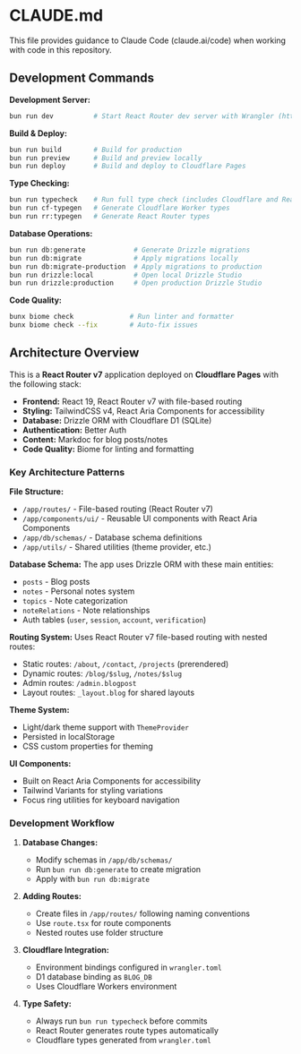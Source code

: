 # CLAUDE.md

This file provides guidance to Claude Code (claude.ai/code) when working with code in this repository.

## Development Commands

**Development Server:**
```bash
bun run dev          # Start React Router dev server with Wrangler (http://127.0.0.1:8788)
```

**Build & Deploy:**
```bash
bun run build        # Build for production
bun run preview      # Build and preview locally
bun run deploy       # Build and deploy to Cloudflare Pages
```

**Type Checking:**
```bash
bun run typecheck    # Run full type check (includes Cloudflare and React Router typegen)
bun run cf-typegen   # Generate Cloudflare Worker types
bun run rr:typegen   # Generate React Router types
```

**Database Operations:**
```bash
bun run db:generate            # Generate Drizzle migrations
bun run db:migrate             # Apply migrations locally
bun run db:migrate-production  # Apply migrations to production
bun run drizzle:local          # Open local Drizzle Studio
bun run drizzle:production     # Open production Drizzle Studio
```

**Code Quality:**
```bash
bunx biome check              # Run linter and formatter
bunx biome check --fix        # Auto-fix issues
```

## Architecture Overview

This is a **React Router v7** application deployed on **Cloudflare Pages** with the following stack:

- **Frontend:** React 19, React Router v7 with file-based routing
- **Styling:** TailwindCSS v4, React Aria Components for accessibility
- **Database:** Drizzle ORM with Cloudflare D1 (SQLite)
- **Authentication:** Better Auth
- **Content:** Markdoc for blog posts/notes
- **Code Quality:** Biome for linting and formatting

### Key Architecture Patterns

**File Structure:**
- `/app/routes/` - File-based routing (React Router v7)
- `/app/components/ui/` - Reusable UI components with React Aria Components
- `/app/db/schemas/` - Database schema definitions
- `/app/utils/` - Shared utilities (theme provider, etc.)

**Database Schema:**
The app uses Drizzle ORM with these main entities:
- `posts` - Blog posts
- `notes` - Personal notes system
- `topics` - Note categorization
- `noteRelations` - Note relationships
- Auth tables (`user`, `session`, `account`, `verification`)

**Routing System:**
Uses React Router v7 file-based routing with nested routes:
- Static routes: `/about`, `/contact`, `/projects` (prerendered)
- Dynamic routes: `/blog/$slug`, `/notes/$slug`
- Admin routes: `/admin.blogpost`
- Layout routes: `_layout.blog` for shared layouts

**Theme System:**
- Light/dark theme support with `ThemeProvider`
- Persisted in localStorage
- CSS custom properties for theming

**UI Components:**
- Built on React Aria Components for accessibility
- Tailwind Variants for styling variations
- Focus ring utilities for keyboard navigation

### Development Workflow

1. **Database Changes:**
   - Modify schemas in `/app/db/schemas/`
   - Run `bun run db:generate` to create migration
   - Apply with `bun run db:migrate`

2. **Adding Routes:**
   - Create files in `/app/routes/` following naming conventions
   - Use `route.tsx` for route components
   - Nested routes use folder structure

3. **Cloudflare Integration:**
   - Environment bindings configured in `wrangler.toml`
   - D1 database binding as `BLOG_DB`
   - Uses Cloudflare Workers environment

4. **Type Safety:**
   - Always run `bun run typecheck` before commits
   - React Router generates route types automatically
   - Cloudflare types generated from `wrangler.toml`